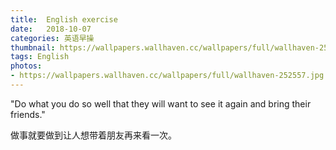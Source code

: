 ```yaml
---
title:  English exercise
date:   2018-10-07
categories: 英语早操
thumbnail: https://wallpapers.wallhaven.cc/wallpapers/full/wallhaven-252557.jpg
tags: English
photos:
- https://wallpapers.wallhaven.cc/wallpapers/full/wallhaven-252557.jpg
---
```


"Do what you do so well that they will want to see it again and bring their friends."
<p>做事就要做到让人想带着朋友再来看一次。</p>
